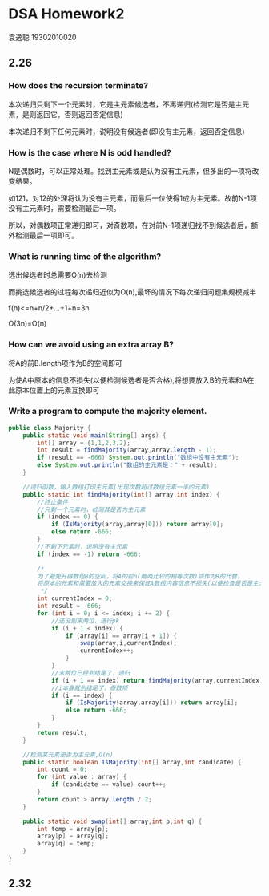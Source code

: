 # DSA Homework2

袁逸聪 19302010020

## 2.26

### How does the recursion terminate?

本次递归只剩下一个元素时，它是主元素候选者，不再递归(检测它是否是主元素，是则返回它，否则返回否定信息)

本次递归不剩下任何元素时，说明没有候选者(即没有主元素，返回否定信息)

### How is the case where N is odd handled?

N是偶数时，可以正常处理。找到主元素或是认为没有主元素，但多出的一项将改变结果。

如121，对12的处理将认为没有主元素，而最后一位使得1成为主元素。故前N-1项没有主元素时，需要检测最后一项。

所以，对偶数项正常递归即可，对奇数项，在对前N-1项递归找不到候选者后，额外检测最后一项即可。

### What is running time of the algorithm?

选出候选者时总需要O(n)去检测

而挑选候选者的过程每次递归近似为O(n),最坏的情况下每次递归问题集规模减半

f(n)<=n+n/2+...+1+n=3n

O(3n)=O(n)

### How can we avoid using an extra array B?

将A的前B.length项作为B的空间即可

为使A中原本的信息不损失(以便检测候选者是否合格),将想要放入B的元素和A在此原本位置上的元素互换即可

### Write a program to compute the majority element.

```Java
public class Majority {
    public static void main(String[] args) {
        int[] array = {1,1,2,3,2};
        int result = findMajority(array,array.length - 1);
        if (result == -666) System.out.println("数组中没有主元素");
        else System.out.println("数组的主元素是：" + result);
    }

    //递归函数，输入数组打印主元素(出现次数超过数组元素一半的元素)
    public static int findMajority(int[] array,int index) {
        //终止条件
        //只剩一个元素时，检测其是否为主元素
        if (index == 0) {
            if (IsMajority(array,array[0])) return array[0];
            else return -666;
        }
        //不剩下元素时，说明没有主元素
        if (index == -1) return -666;

        /*
        为了避免开辟数组B的空间，将A的前n(两两比较的相等次数)项作为B的代替，
        将原本的元素和需要放入的元素交换来保证A数组内容信息不损失(以便检查是否是主元)
         */
        int currentIndex = 0;
        int result = -666;
        for (int i = 0; i <= index; i += 2) {
            //还没到末两位，进行pk
            if (i + 1 < index) {
                if (array[i] == array[i + 1]) {
                    swap(array,i,currentIndex);
                    currentIndex++;
                }
            }
            //末两位已经到结尾了，递归
            if (i + 1 == index) return findMajority(array,currentIndex);
            //i本身就到结尾了，奇数项
            if (i == index) {
                if (IsMajority(array,array[i])) return array[i];
                else return -666;
            }
        }
        return result;
    }

    //检测某元素是否为主元素,O(n)
    public static boolean IsMajority(int[] array,int candidate) {
        int count = 0;
        for (int value : array) {
            if (candidate == value) count++;
        }
        return count > array.length / 2;
    }

    public static void swap(int[] array,int p,int q) {
        int temp = array[p];
        array[p] = array[q];
        array[q] = temp;
    }
}
```

## 2.32

